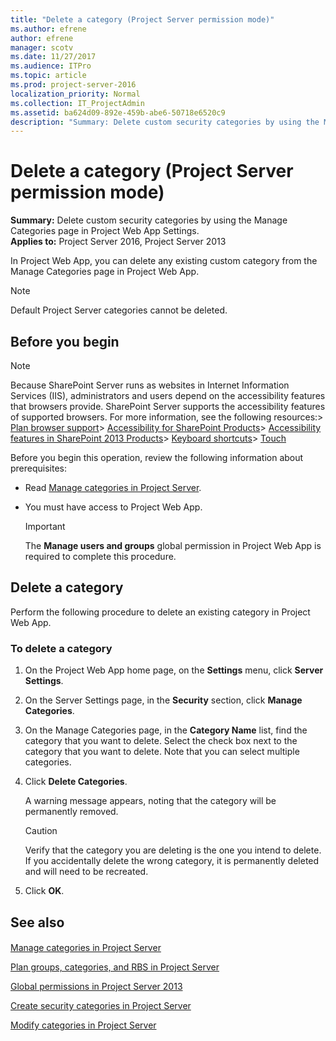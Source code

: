 ```yaml
---
title: "Delete a category (Project Server permission mode)"
ms.author: efrene
author: efrene
manager: scotv
ms.date: 11/27/2017
ms.audience: ITPro
ms.topic: article
ms.prod: project-server-2016
localization_priority: Normal
ms.collection: IT_ProjectAdmin
ms.assetid: ba624d09-892e-459b-abe6-50718e6520c9
description: "Summary: Delete custom security categories by using the Manage Categories page in Project Web App Settings."
---
```


# Delete a category (Project Server permission mode)
 
 **Summary:** Delete custom security categories by using the Manage Categories page in Project Web App Settings.<br/>
**Applies to:** Project Server 2016, Project Server 2013
  
In Project Web App, you can delete any existing custom category from the Manage Categories page in Project Web App.
  
> [!NOTE]
> Default Project Server categories cannot be deleted. 
  
## Before you begin

> [!NOTE]
>  Because SharePoint Server runs as websites in Internet Information Services (IIS), administrators and users depend on the accessibility features that browsers provide. SharePoint Server supports the accessibility features of supported browsers. For more information, see the following resources:> [Plan browser support](https://go.microsoft.com/fwlink/p/?LinkId=246502)> [Accessibility for SharePoint Products](http://technet.microsoft.com/library/94ad4316-1077-400a-b17e-a2085a5a7312.aspx)> [Accessibility features in SharePoint 2013 Products](https://go.microsoft.com/fwlink/p/?LinkId=246501)> [Keyboard shortcuts](https://go.microsoft.com/fwlink/p/?LinkID=246504)> [Touch](https://go.microsoft.com/fwlink/p/?LinkId=246506)
  
Before you begin this operation, review the following information about prerequisites: 
  
- Read [Manage categories in Project Server](manage-categories-in-project-server.md).
    
- You must have access to Project Web App.
    
    > [!IMPORTANT]
    > The **Manage users and groups** global permission in Project Web App is required to complete this procedure.
  
## Delete a category

Perform the following procedure to delete an existing category in Project Web App.
  
### To delete a category

1. On the Project Web App home page, on the **Settings** menu, click **Server Settings**.
    
2. On the Server Settings page, in the **Security** section, click **Manage Categories**.
    
3. On the Manage Categories page, in the **Category Name** list, find the category that you want to delete. Select the check box next to the category that you want to delete. Note that you can select multiple categories.
    
4. Click **Delete Categories**.
    
    A warning message appears, noting that the category will be permanently removed. 
    
    > [!CAUTION]
    > Verify that the category you are deleting is the one you intend to delete. If you accidentally delete the wrong category, it is permanently deleted and will need to be recreated. 
  
5. Click **OK**.
    
## See also

#### 

[Manage categories in Project Server](manage-categories-in-project-server.md)
  
[Plan groups, categories, and RBS in Project Server](plan-groups-categories-and-rbs-in-project-server.md)
  
[Global permissions in Project Server 2013](global-permissions-in-project-server-2013.md)
  
[Create security categories in Project Server](create-security-categories-in-project-server.md)
  
[Modify categories in Project Server](modify-categories-in-project-server.md)

